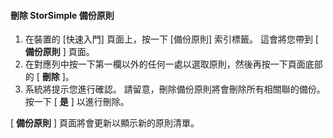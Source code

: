 
<!--author=SharS last changed: 11/06/15-->

#### <a name="to-delete-a-storsimple-backup-policy"></a>刪除 StorSimple 備份原則
1. 在裝置的 [快速入門] 頁面上，按一下 [備份原則] 索引標籤。 這會將您帶到 [ **備份原則** ] 頁面。
2. 在對應列中按一下第一欄以外的任何一處以選取原則，然後再按一下頁面底部的 [ **刪除** ]。
3. 系統將提示您進行確認。 請留意，刪除備份原則將會刪除所有相關聯的備份。 按一下 [ **是** ] 以進行刪除。

[ **備份原則** ] 頁面將會更新以顯示新的原則清單。

